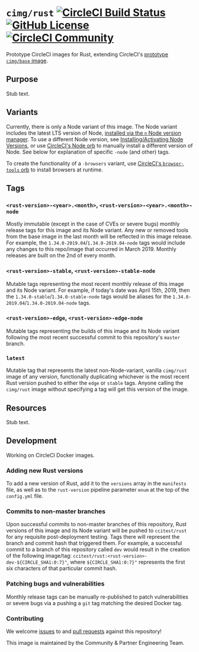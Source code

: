 # `cimg/rust` [![CircleCI Build Status](https://circleci.com/gh/CircleCI-Public/cimg-rust.svg?style=shield "CircleCI Build Status")](https://circleci.com/gh/CircleCI-Public/cimg-rust) [![GitHub License](https://img.shields.io/badge/license-MIT-lightgrey.svg)](https://raw.githubusercontent.com/CircleCI-Public/cimg-rust/master/LICENSE) [![CircleCI Community](https://img.shields.io/badge/community-CircleCI%20Discuss-343434.svg)](https://discuss.circleci.com/c/ecosystem/images)

Prototype CircleCI images for Rust, extending CircleCI's [prototype `cimg/base` image](https://github.com/CircleCI-Public/cimg-base).

## Purpose

Stub text.

## Variants

Currently, there is only a Node variant of this image. The Node variant includes the latest LTS version of Node, [installed via the `n` Node version manager](https://github.com/tj/n). To use a different Node version, see [Installing/Activating Node Versions](https://github.com/tj/n#installingactivating-node-versions), or use [CircleCI's Node orb](http://circleci.com/orbs/registry/orb/circleci/node#commands-install-node) to manually install a different version of Node. See below for explanation of specific `-node` (and other) tags.

To create the functionality of a `-browsers` variant, use [CircleCI's `browser-tools` orb](http://github.com/circleci-public/browser-tools-orb/) to install browsers at runtime.

## Tags

### `<rust-version>-<year>.<month>`, `<rust-version>-<year>.<month>-node`
Mostly immutable (except in the case of CVEs or severe bugs) monthly release tags for this image and its Node variant. Any new or removed tools from the base image in the last month will be reflected in this image release. For example, the `1.34.0-2019.04`/`1.34.0-2019.04-node` tags would include any changes to this repo/image that occurred in March 2019. Monthly releases are built on the 2nd of every month.

### `<rust-version>-stable`, `<rust-version>-stable-node`
Mutable tags representing the most recent monthly release of this image and its Node variant. For example, if today's date was April 15th, 2019, then the `1.34.0-stable`/`1.34.0-stable-node` tags would be aliases for the `1.34.0-2019.04`/`1.34.0-2019.04-node` tags.

### `<rust-version>-edge`, `<rust-version>-edge-node`
Mutable tags representing the builds of this image and its Node variant following the most recent successful commit to this repository's `master` branch.

### `latest`
Mutable tag that represents the latest non-Node-variant, vanilla `cimg/rust` image of any version, functionally duplicating whichever is the most recent Rust version pushed to either the `edge` or `stable` tags. Anyone calling the `cimg/rust` image without specifying a tag will get this version of the image.

## Resources

Stub text.

## Development

Working on CircleCI Docker images.

### Adding new Rust versions
To add a new version of Rust, add it to the `versions` array in the `manifests` file, as well as to the `rust-version` pipeline parameter `enum` at the top of the `config.yml` file.

### Commits to non-master branches
Upon successful commits to non-master branches of this repository, Rust versions of this image and its Node variant will be pushed to `ccitest/rust` for any requisite post-deployment testing. Tags there will represent the branch and commit hash that triggered them. For example, a successful commit to a branch of this repository called `dev` would result in the creation of the following image/tag: `ccitest/rust:<rust-version>-dev-${CIRCLE_SHA1:0:7}"`, where `${CIRCLE_SHA1:0:7}"` represents the first six characters of that particular commit hash.

### Patching bugs and vulnerabilities
Monthly release tags can be manually re-published to patch vulnerabilities or severe bugs via a pushing a `git` tag matching the desired Docker tag.

### Contributing
We welcome [issues](https://github.com/CircleCI-Public/cimg-rust/issues) to and [pull requests](https://github.com/CircleCI-Public/cimg-rust/pulls) against this repository!

This image is maintained by the Community & Partner Engineering Team.
